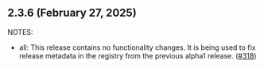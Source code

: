 ## 2.3.6 (February 27, 2025)

NOTES:

* all: This release contains no functionality changes. It is being used to fix release metadata in the registry from the previous alpha1 release. ([#318](https://github.com/hashicorp/terraform-provider-cloudinit/issues/318))

